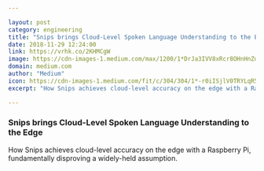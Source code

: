 ```yaml
---

layout: post
category: engineering
title: "Snips brings Cloud-Level Spoken Language Understanding to the Edge"
date: 2018-11-29 12:24:00
link: https://vrhk.co/2KHMCgW
image: https://cdn-images-1.medium.com/max/1200/1*DrJa3IVV8xRcr8OHnHnZdg.jpeg
domain: medium.com
author: "Medium"
icon: https://cdn-images-1.medium.com/fit/c/304/304/1*-r0iISjlV0TRYLqR5tZ8UQ.png
excerpt: "How Snips achieves cloud-level accuracy on the edge with a Raspberry Pi, fundamentally disproving a widely-held assumption."

---
```


### Snips brings Cloud-Level Spoken Language Understanding to the Edge

How Snips achieves cloud-level accuracy on the edge with a Raspberry Pi, fundamentally disproving a widely-held assumption.